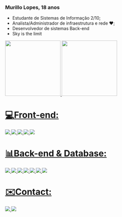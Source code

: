 ### Murillo Lopes, 18 anos

- Estudante de Sistemas de Informação 2/10;
- Analista/Administrador de infraestrutura e rede ❤️;
- Desenvolvedor de sistemas Back-end
- Sky is the limit

<div>
  <a href="https://github.com/MurilloLopes14">
    <img height="180em" src="https://github-readme-stats.vercel.app/api?username=MurilloLopes14&show_icons=true&theme=dark&include_all_commits=true&count_private=true"/>
  <img height="180em" src="https://github-readme-stats.vercel.app/api/top-langs/?username=MurilloLopes14&layout=compact&langs_count=7&theme=dark"/>
</div>
  
<div><h1>💻Front-end:</h1></div>
 <div style="display: inline_block">
  <img src="https://img.shields.io/badge/HTML5-E34F26?style=for-the-badge&logo=html5&logoColor=white" />
  <img src="https://img.shields.io/badge/CSS3-1572B6?style=for-the-badge&logo=css3&logoColor=white" />
  <img src="https://img.shields.io/badge/JavaScript-323330?style=for-the-badge&logo=javascript&logoColor=F7DF1E" />
  <img src="https://img.shields.io/badge/TypeScript-007ACC?style=for-the-badge&logo=typescript&logoColor=white" />
  <img src="https://img.shields.io/badge/React-20232A?style=for-the-badge&logo=react&logoColor=61DAFB" />
</div>
  
<div><h1>📊Back-end & Database:</h1></div>
  <div style="display: inline_block">
  <img src="https://img.shields.io/badge/Node.js-339933?style=for-the-badge&logo=nodedotjs&logoColor=white" />
  <img src="https://img.shields.io/badge/MongoDB-4EA94B?style=for-the-badge&logo=mongodb&logoColor=white" />
  <img src="https://img.shields.io/badge/MySQL-005C84?style=for-the-badge&logo=mysql&logoColor=white" />
  <img src="https://img.shields.io/badge/-NestJs-e0234e?style=for-the-badge&logo=nestjs&logoColor=white" />
  <img src="https://img.shields.io/badge/JavaScript-323330?style=for-the-badge&logo=javascript&logoColor=F7DF1E" />
  <img src="https://img.shields.io/badge/TypeScript-007ACC?style=for-the-badge&logo=typescript&logoColor=white" />
  <img src="https://img.shields.io/badge/Python-4280b1?style=for-the-badge&logo=python&logoColor=white" />
  
 
</div>

<div><h1>✉️Contact:</h1></div>
  <div style="display: inline_block">
    <a href="https://www.linkedin.com/in/murillo-lopes-b87912228/"> 
      <img src="https://img.shields.io/badge/LinkedIn-0a66c2?style=for-the-badge&logo=linkedin&logoColor=white" /> 
    </a>
    <a href="mailto:murllo.oliveira1234@outlook.com">
    <img src="https://img.shields.io/badge/Microsoft_Outlook-0078D4?style=for-the-badge&logo=microsoft-outlook&logoColor=white" />
    </a>
</div>
  
